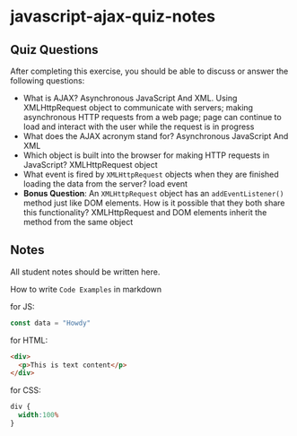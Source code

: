 # javascript-ajax-quiz-notes

## Quiz Questions

After completing this exercise, you should be able to discuss or answer the following questions:

- What is AJAX?
Asynchronous JavaScript And XML. Using XMLHttpRequest object to communicate with servers; making asynchronous HTTP requests from a web page; page can continue to load and interact with the user while the request is in progress
- What does the AJAX acronym stand for?
Asynchronous JavaScript And XML
- Which object is built into the browser for making HTTP requests in JavaScript?
XMLHttpRequest object
- What event is fired by `XMLHttpRequest` objects when they are finished loading the data from the server?
load event
- **Bonus Question**: An `XMLHttpRequest` object has an `addEventListener()` method just like DOM elements. How is it possible that they both share this functionality?
XMLHttpRequest and DOM elements inherit the method from the same object

## Notes

All student notes should be written here.


How to write `Code Examples` in markdown

for JS:
```javascript
const data = "Howdy"
```

for HTML:
```html
<div>
  <p>This is text content</p>
</div>
```

for CSS:
```css
div {
  width:100%
}
```
